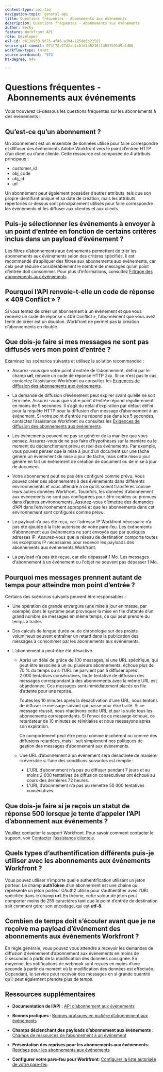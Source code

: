 ```yaml
---
content-type: api;faq
navigation-topic: general-api
title: Questions fréquentes - Abonnements aux événements
description: Questions fréquentes - Abonnements aux événements
author: Becky
feature: Workfront API
role: Developer
exl-id: a6120939-5d76-4f46-a304-125de6b22502
source-git-commit: 074f78e27d2ab1cb1d1b8216f14557b91d9afd00
workflow-type: tm+mt
source-wordcount: '973'
ht-degree: 94%

---
```


# Questions fréquentes - Abonnements aux événements

<!--
{{highlighted-preview}}
-->

Vous trouverez ci-dessous les questions fréquentes sur les abonnements à des événements :

## Qu’est-ce qu’un abonnement ?

Un abonnement est un ensemble de données utilisé pour faire correspondre et diffuser des événements Adobe Workfront vers le point d’entrée HTTP d’un client ou d’une cliente. Cette ressource est composée de 4 attributs principaux :

* customer_id
* obj_code
* obj_id
* url

Un abonnement peut également posséder d’autres attributs, tels que son propre identifiant unique et sa date de création, mais les attributs répertoriés ci-dessus sont principalement utilisés pour faire correspondre les événements et les diffuser aux clientes et aux clients.

## Puis-je sélectionner les événements à envoyer à un point d’entrée en fonction de certains critères inclus dans un payload d’événement ?

Les filtres d’abonnements aux événements permettent de trier les abonnements aux événements selon des critères spécifiés. Il est recommandé d’appliquer des filtres aux abonnements aux événements, car cela peut réduire considérablement le nombre de messages qu’un point d’entrée doit consommer. Pour plus d’informations, consultez [Filtrage des abonnements aux événements](../../wf-api/general/event-subs-api.md#event).

## Pourquoi l’API renvoie-t-elle un code de réponse « 409 Conflict » ?

Si vous tentez de créer un abonnement à un événement et que vous recevez un code de réponse « 409 Conflict », l’abonnement que vous avez tenté de créer est un doublon. Workfront ne permet pas la création d’abonnements en double.

## Que dois-je faire si mes messages ne sont pas diffusés vers mon point d’entrée ?

Examinez les scénarios suivants et utilisez la solution recommandée :

* Assurez-vous que votre point d’entrée de l’abonnement, défini par le champ **url**, renvoie un code de réponse HTTP 2xx. Si ce n’est pas le cas, contactez l’assistance Workfront ou consultez les [Exigences de diffusion des abonnements aux événements](../../wf-api/general/setup-event-sub-endpoint.md).

* La demande de diffusion d’événement peut expirer avant qu’elle ne soit terminée. Assurez-vous que votre point d’entrée répond régulièrement en moins de 5 secondes. Il s’agit du délai d’expiration par défaut défini pour la requête HTTP pour la diffusion d’un message d’abonnement à un événement. Si votre point d’entrée ne répond pas dans les 5 secondes, contactez l’assistance Workfront ou consultez les [Exigences de diffusion des abonnements aux événements](../../wf-api/general/setup-event-sub-endpoint.md).
* Les événements peuvent ne pas se générer de la manière que vous pensez. Assurez-vous de ne pas faire d’hypothèses sur la manière ou le moment du déclenchement prévu et réel des événements. Par exemple, vous pouvez penser que la mise à jour d’un document sur une tâche génère un événement de mise à jour de tâche, mais cette mise à jour génère en fait un événement de création de document ou de mise à jour de document.
* Votre abonnement peut ne pas être configuré comme prévu. Vous pouvez créer des abonnements à des événements dans différents environnements et vous attendre à ce qu’ils soient transférés comme leurs autres données Workfront. Toutefois, les données d’abonnement aux événements ne sont pas configurées pour être copiées ou promues dans d’autres environnements. Assurez-vous d’émettre des demandes d’API dans l’environnement approprié et que les abonnements dans cet environnement sont configurés comme prévu.
* Le payload n’a pas été reçu, car l’adresse IP Workfront nécessaire n’a pas été ajoutée à la liste autorisée de votre pare-feu. Les événements d’abonnement aux événements ne sont envoyés que par quelques adresses IP. Assurez-vous que le réseau de destination comporte toutes les exceptions IP nécessaires pour recevoir les payloads des abonnements aux événements Workfront.
* La payload n’a pas été reçue, car elle dépassait 1 Mo. Les messages d&#39;abonnement à un événement ou l&#39;objet ne peuvent pas dépasser 1 Mo.

## Pourquoi mes messages prennent autant de temps pour atteindre mon point d’entrée ?

Certains des scénarios suivants peuvent être responsables :

* Une opération de grande envergure (une mise à jour en masse, par exemple) dans le système peut provoquer la mise en file d’attente d’un grand nombre de messages en même temps, ce qui peut prendre du temps à traiter.
* Des calculs de longue durée ou de chronologie sur des projets volumineux peuvent entraîner un retard dans la publication des messages à consommer par les abonnements aux événements.
* L’abonnement a peut-être été désactivé.

   * Après un délai de grâce de 100 messages, si une URL spécifique, qui peut être associée à un ou plusieurs abonnements, échoue plus de 70 % du temps ou si l’URL ne parvient pas à diffuser après 2 000 tentatives consécutives, toute tentative de diffusion des messages correspondant à des abonnements avec la même URL est abandonnée. Ces messages sont immédiatement placés en file d’attente pour une reprise.

     Toutes les 10 minutes après la désactivation d’une URL, nous tentons de diffuser le message suivant qui passe pour être traité. Si ce message réussit, nous réactivons cette URL et par la suite tous les abonnements correspondants. Si l’envoi de ce message échoue, ce retardateur de 10 minutes se réinitialise et nous réessayons après son expiration.

     Ce comportement peut être perçu comme incohérent ou comme des diffusions retardées, mais il suit simplement nos politiques de gestion des messages d’abonnement aux événements.

   * Une URL d’abonnement à un événement sera désactivée de manière irréversible si l’une des conditions suivantes est remplie :

      * L’URL d’abonnement n’a pas pu diffuser pendant 7 jours et au moins 2 000 tentatives de diffusion consécutives ont échoué au cours des dernières 72 heures.
      * L’URL d’abonnement n’a pas pu remettre 50 000 tentatives consécutives.

## Que dois-je faire si je reçois un statut de réponse 500 lorsque je tente d’appeler l’API d’abonnement aux événements ?

Veuillez contacter le support Workfront. Pour savoir comment contacter le support, voir [Contacter l’assistance clientèle](../../workfront-basics/tips-tricks-and-troubleshooting/contact-customer-support.md).

## Quels types d’authentification différents puis-je utiliser avec les abonnements aux événements Workfront ?

Vous pouvez utiliser n’importe quelle authentification utilisant un jeton porteur. Le champ **authToken** d’un abonnement est une chaîne qui représente un jeton porteur OAuth2 utilisé pour s’authentifier avec l’URL spécifiée dans le champ **url**. En théorie, cette valeur de jeton peut comporter moins de 255 caractères tant que le point d’entrée de destination sait comment gérer son encodage, qui est **utf-8**.

## Combien de temps doit s’écouler avant que je ne reçoive ma payload d’événement des abonnements aux événements Workfront ?

En règle générale, vous pouvez vous attendre à recevoir les demandes de diffusion d’événement d’abonnement aux événements en moins de 5 secondes à partir de la modification des données consignée. En moyenne, les notifications de webhook sont reçues en moins d’une seconde à partir du moment où la modification des données est effectuée. Cependant, le service peut recevoir des messages en si grande quantité qu’il peut également prendre plus de temps.

## Ressources supplémentaires

* **Documentation de l’API** : [API d’abonnement aux événements](../../wf-api/general/event-subs-api.md)

* **Bonnes pratiques** : [Bonnes pratiques en matière d’abonnement aux événements](../../wf-api/general/event-sub-best-practice.md)

* **Champs déclenchant des payloads d’abonnement aux événements** : [Champs de ressources de l’abonnement à un événement](../../wf-api/api/event-sub-resource-fields.md)

* **Présentation des reprises pour les abonnements aux événements**: [Reprises pour les abonnements aux événements](../../wf-api/api/event-sub-retries.md)

* **Configurer votre pare-feu pour Workfront**: [Configurer la liste autorisée de votre pare-feu](../../administration-and-setup/get-started-wf-administration/configure-your-firewall.md)
